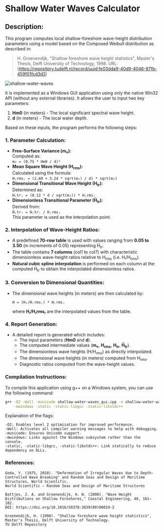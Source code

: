 # Shallow Water Waves Calculator

## Description:

This program computes local shallow-foreshore wave-height distribution parameters using a model based on the Composed Weibull distribution as described in:

> H. Groenendijk, "Shallow foreshore wave height statistics", Master's Thesis, Delft University of Technology, 1998. URL: (https://repository.tudelft.nl/record/uuid:fe03dda9-40d9-4046-87fb-459f01fcd3d3)

![shallow-water-waves](https://github.com/user-attachments/assets/31154777-4b6f-4c90-bb2d-13b83aafc7ba)

It is implemented as a Windows GUI application using only the native Win32 API (without any external libraries). It allows the user to input two key parameters:

1. **Hm0** (in meters) - The local significant spectral wave height.
2. **d** (in meters) - The local water depth.

Based on these inputs, the program performs the following steps:

### 1. Parameter Calculation:
- **Free-Surface Variance (m₀):**  
  Computed as:  
  `m₀ = (0.75 * Hm0 / 4)²`
- **Mean Square Wave Height (H<sub>rms</sub>):**  
  Calculated using the formula:  
  `H₍rms₎ = (2.69 + 3.24 * sqrt(m₀) / d) * sqrt(m₀)`
- **Dimensional Transitional Wave Height (H<sub>tr</sub>):**  
  Determined as:  
  `H₍tr₎ = (0.12 * d / sqrt(m₀)) * H₍rms₎`
- **Dimensionless Transitional Parameter (H̃<sub>tr</sub>):**  
  Derived from:  
  `H̃₍tr₎ = H₍tr₎ / H₍rms₎`  
  This parameter is used as the interpolation point.

### 2. Interpolation of Wave-Height Ratios:
- A predefined **70-row table** is used with values ranging from **0.05 to 3.50** (in increments of 0.05) representing H̃<sub>tr</sub>.
- The table contains **7 columns** (col1 to col7) with characteristic dimensionless wave-height ratios relative to H<sub>rms</sub> (i.e. Hᵢ/H<sub>rms</sub>).
- **Natural cubic spline interpolation** is performed on each column at the computed H̃<sub>tr</sub> to obtain the interpolated dimensionless ratios.

### 3. Conversion to Dimensional Quantities:
- The dimensional wave heights (in meters) are then calculated by:
  
  `H = (Hᵢ/H₍rms₎) * H₍rms₎`
  
  where **Hᵢ/H₍rms₎** are the interpolated values from the table.

### 4. Report Generation:
- A detailed report is generated which includes:
  - The input parameters (**Hm0** and **d**).
  - The computed intermediate values (**m₀**, **H<sub>rms</sub>**, **H<sub>tr</sub>**, **H̃<sub>tr</sub>**).
  - The dimensionless wave heights (H/H<sub>rms</sub>) as directly interpolated.
  - The dimensional wave heights (in meters) computed from H<sub>rms</sub>.
  - Diagnostic ratios computed from the wave-height values.

### Compilation Instructions:
To compile this application using g++ on a Windows system, you can use the following command:

```sh
g++ -O2 -Wall -municode shallow-water-waves_gui.cpp -o shallow-water-waves_gui \
    -mwindows -static -static-libgcc -static-libstdc++
```
Explanation of the flags:

    -O2: Enables level 2 optimization for improved performance.
    -Wall: Activates all compiler warning messages to help with debugging.
    -municode: Ensures Unicode support.
    -mwindows: Links against the Windows subsystem rather than the console.
    -static, -static-libgcc, -static-libstdc++: Link statically to reduce dependency on DLLs.

### References:

    Goda, Y. (1975, 2010). "Deformation of Irregular Waves due to Depth-Controlled Wave Breaking" and Random Seas and Design of Maritime Structures, World Scientific.
    World Scientific – Random Seas and Design of Maritime Structures

    Battjes, J. A. and Groenendijk, H. W. (2000). "Wave Height Distributions on Shallow Foreshores," Coastal Engineering, 40, 161–182.
    DOI: https://doi.org/10.1016/S0378-3839(00)00019-2

    Groenendijk, H. (1998). "Shallow foreshore wave height statistics", Master's Thesis, Delft University of Technology.
    TU Delft Repository

